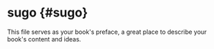 # sugo {#sugo}

This file serves as your book&#039;s preface, a great place to describe your book&#039;s content and ideas.